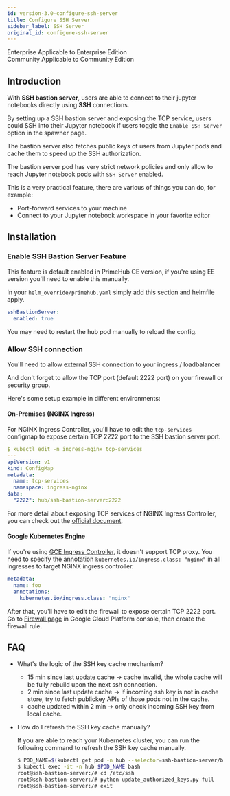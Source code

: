 ```yaml
---
id: version-3.0-configure-ssh-server
title: Configure SSH Server
sidebar_label: SSH Server
original_id: configure-ssh-server
---
```

<div class="label-sect">
  <div class="ee-only tooltip">Enterprise
    <span class="tooltiptext">Applicable to Enterprise Edition</span>
  </div>
  <div class="ce-only tooltip">Community
    <span class="tooltiptext">Applicable to Community Edition</span>
  </div>
</div>

## Introduction

With **SSH bastion server**, users are able to connect to their jupyter notebooks directly using **SSH** connections.

By setting up a SSH bastion server and exposing the TCP service, users could SSH into their Jupyter notebook if users toggle the `Enable SSH Server` option in the spawner page.

The bastion server also fetches public keys of users from Jupyter pods and cache them to speed up the SSH authorization.

The bastion server pod has very strict network policies and only allow to reach Jupyter notebook pods with `SSH Server` enabled.

This is a very practical feature, there are various of things you can do, for example:

- Port-forward services to your machine
- Connect to your Jupyter notebook workspace in your favorite editor

## Installation

### Enable SSH Bastion Server Feature

This feature is default enabled in PrimeHub CE version, if you're using EE version you'll need to enable this manually.

In your `helm_override/primehub.yaml` simply add this section and helmfile apply.

```yaml
sshBastionServer:
  enabled: true
```

You may need to restart the hub pod manually to reload the config.

### Allow SSH connection

You'll need to allow external SSH connection to your ingress / loadbalancer

And don't forget to allow the TCP port (default 2222 port) on your firewall or security group.

Here's some setup example in different environments:

#### On-Premises (NGINX Ingress)

For NGINX Ingress Controller, you'll have to edit the `tcp-services` configmap to expose certain TCP 2222 port to the SSH bastion server port.

```yaml
$ kubectl edit -n ingress-nginx tcp-services
---
apiVersion: v1
kind: ConfigMap
metadata:
  name: tcp-services
  namespace: ingress-nginx
data:
  "2222": hub/ssh-bastion-server:2222
```

For more detail about exposing TCP services of NGINX Ingress Controller, you can check out the [official document](https://kubernetes.github.io/ingress-nginx/user-guide/exposing-tcp-udp-services/).

#### Google Kubernetes Engine

If you're using [GCE Ingress Controller](https://github.com/kubernetes/ingress-gce), it doesn't support TCP proxy. You need to specify the annotation `kubernetes.io/ingress.class: "nginx"` in all ingresses to target NGINX ingress controller.

```yaml
metadata:
  name: foo
  annotations:
    kubernetes.io/ingress.class: "nginx"
```

After that, you'll have to edit the firewall to expose certain TCP 2222 port. Go to [Firewall page](https://console.cloud.google.com/networking/firewalls/list) in Google Cloud Platform console, then create the firewall rule.


## FAQ

- What's the logic of the SSH key cache mechanism?
    - 15 min since last update cache → cache invalid, the whole cache will be fully rebuild upon the next ssh connection.
    - 2 min since last update cache → if incoming ssh key is not in cache store, try to fetch publickey APIs of those pods not in the cache.
    - cache updated within 2 min → only check incoming SSH key from local cache.
- How do I refresh the SSH key cache manually?

    If you are able to reach your Kubernetes cluster, you can run the following command to refresh the SSH key cache manually.

    ```bash
    $ POD_NAME=$(kubectl get pod -n hub --selector=ssh-bastion-server/bastion=true -o jsonpath='{.items[*].metadata.name}')
    $ kubectl exec -it -n hub $POD_NAME bash
    root@ssh-bastion-server:/# cd /etc/ssh
    root@ssh-bastion-server:/# python update_authorized_keys.py full
    root@ssh-bastion-server:/# exit
    ```